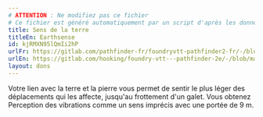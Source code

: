 ```yaml
---
# ATTENTION : Ne modifiez pas ce fichier
# Ce fichier est généré automatiquement par un script d'après les données du module Foundry VTT officiel et de sa traduction
title: Sens de la terre
titleEn: Earthsense
id: kjRMXN95lQmIi2hP
urlFr: https://gitlab.com/pathfinder-fr/foundryvtt-pathfinder2-fr/-/blob/master/data/feats/kjRMXN95lQmIi2hP.htm
urlEn: https://gitlab.com/hooking/foundry-vtt---pathfinder-2e/-/blob/master/packs/data/feats.db/earthsense.json
layout: dons
---
```

Votre lien avec la terre et la pierre vous permet de sentir le plus léger des déplacements qui les affecte, jusqu'au frottement d'un galet. Vous obtenez Perception des vibrations comme un sens imprécis avec une portée de 9 m.

